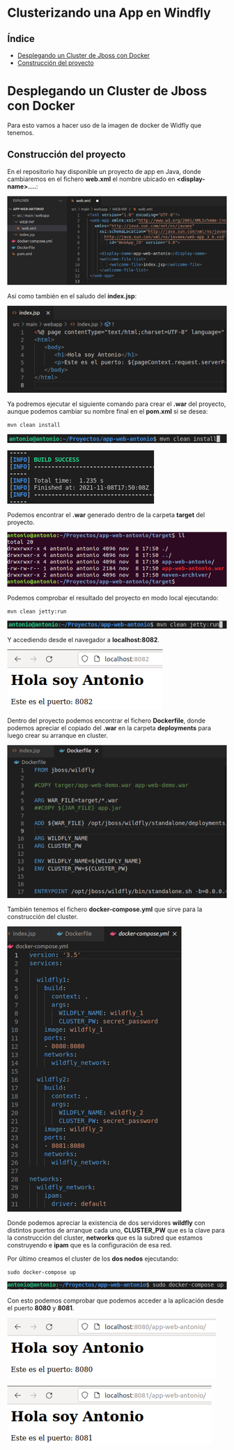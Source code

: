 # Clusterizando una App en Windfly

## Índice
- <a href="#1">Desplegando un Cluster de Jboss con Docker</a>
- <a href="#2">Construcción del proyecto</a>



# <a name="1">Desplegando un Cluster de Jboss con Docker</a>

Para esto vamos a hacer uso de la imagen de docker de Widfly que tenemos.



## <a name="2">Construcción del proyecto</a>

En el repositorio hay disponible un proyecto de app en Java, donde cambiaremos en el fichero **web.xml** el nombre ubicado en **\<display-name>….**:

![web.xml](img/1.png)

Así como también en el saludo del **index.jsp**:

![index.jsp](img/2.png)

Ya podremos ejecutar el siguiente comando para crear el **.war** del proyecto, aunque podemos cambiar su nombre final en el **pom.xml** si se desea:

```
mvn clean install
```

![clean_install](img/3.png)

![success](img/4.png)

Podemos encontrar el **.war** generado dentro de la carpeta **target** del proyecto.

![ll](img/5.png)

Podemos comprobar el resultado del proyecto en modo local ejecutando:

```
mvn clean jetty:run
```

![jetty:run](img/6.png)

Y accediendo desde el navegador a **localhost:8082**.

![web](img/7.png)

Dentro del proyecto podemos encontrar el fichero **Dockerfile**, donde podemos apreciar el copiado del **.war** en la carpeta **deployments** para luego crear su arranque en cluster.

![dockerfile](img/8.png)

También tenemos el fichero **docker-compose.yml** que sirve para la construcción del cluster.

![docker-compose.yml](img/9.png)

Donde podemos apreciar la existencia de dos servidores **wildfly** con distintos puertos de arranque cada uno, **CLUSTER_PW** que es la clave para la construcción del cluster, **networks** que es la subred que estamos construyendo e **ipam** que es la configuración de esa red.

Por último creamos el cluster de los **dos nodos** ejecutando:

```
sudo docker-compose up
```

![docker-composer_up](img/10.png)

Con esto podemos comprobar que podemos acceder a la aplicación desde el puerto **8080** y **8081**.

![web](img/11.png)

![web](img/12.png)

